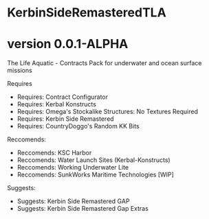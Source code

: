 # KerbinSideRemasteredTLA
# version 0.0.1-ALPHA
The Life Aquatic - Contracts Pack for underwater and ocean surface missions

Requires
- Requires: Contract Configurator
- Requires: Kerbal Konstructs
- Requires: Omega's Stockalike Structures: No Textures Required
- Requires: Kerbin Side Remastered
- Requires: CountryDoggo's Random KK Bits

Reccomends:
- Reccomends: KSC Harbor
- Reccomends: Water Launch Sites (Kerbal-Konstructs)
- Reccomends: Working Underwater Lite
- Reccomends: SunkWorks Maritime Technologies [WIP] 

Suggests:

- Suggests: Kerbin Side Remastered GAP 
- Suggests: Kerbin Side Remastered Gap Extras




